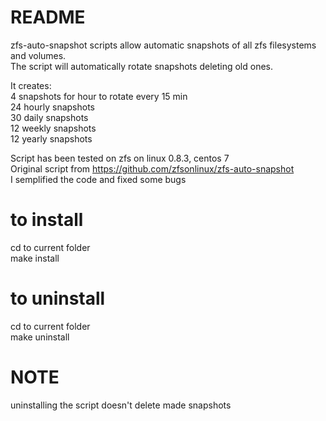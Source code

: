 # README #

zfs-auto-snapshot scripts allow automatic snapshots of all zfs filesystems and volumes.  
The script will automatically rotate snapshots deleting old ones.  

It creates:  
4 snapshots for hour to rotate every 15 min  
24 hourly snapshots  
30 daily snapshots  
12 weekly snapshots  
12 yearly snapshots  

Script has been tested on zfs on linux 0.8.3, centos 7  
Original script from https://github.com/zfsonlinux/zfs-auto-snapshot  
I semplified the code and fixed some bugs  

# to install
cd to current folder  
make install

# to uninstall
cd to current folder  
make uninstall

# NOTE #
uninstalling the script doesn't delete made snapshots

